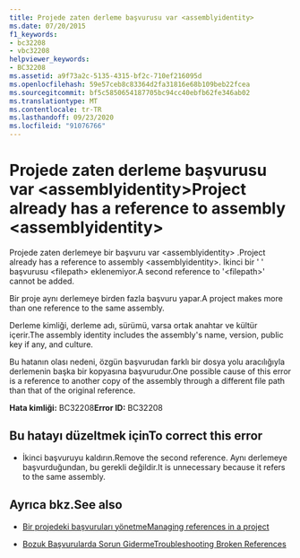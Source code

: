 ```yaml
---
title: Projede zaten derleme başvurusu var <assemblyidentity>
ms.date: 07/20/2015
f1_keywords:
- bc32208
- vbc32208
helpviewer_keywords:
- BC32208
ms.assetid: a9f73a2c-5135-4315-bf2c-710ef216095d
ms.openlocfilehash: 59e57ceb8c83364d2fa31816e68b109beb22fcea
ms.sourcegitcommit: bf5c5850654187705bc94cc40ebfb62fe346ab02
ms.translationtype: MT
ms.contentlocale: tr-TR
ms.lasthandoff: 09/23/2020
ms.locfileid: "91076766"
---
```

# <a name="project-already-has-a-reference-to-assembly-assemblyidentity"></a><span data-ttu-id="cdcd0-102">Projede zaten derleme başvurusu var \<assemblyidentity></span><span class="sxs-lookup"><span data-stu-id="cdcd0-102">Project already has a reference to assembly \<assemblyidentity></span></span>

<span data-ttu-id="cdcd0-103">Projede zaten derlemeye bir başvuru var \<assemblyidentity> .</span><span class="sxs-lookup"><span data-stu-id="cdcd0-103">Project already has a reference to assembly \<assemblyidentity>.</span></span> <span data-ttu-id="cdcd0-104">İkinci bir ' ' başvurusu \<filepath> eklenemiyor.</span><span class="sxs-lookup"><span data-stu-id="cdcd0-104">A second reference to '\<filepath>' cannot be added.</span></span>  
  
 <span data-ttu-id="cdcd0-105">Bir proje aynı derlemeye birden fazla başvuru yapar.</span><span class="sxs-lookup"><span data-stu-id="cdcd0-105">A project makes more than one reference to the same assembly.</span></span>  
  
 <span data-ttu-id="cdcd0-106">Derleme kimliği, derleme adı, sürümü, varsa ortak anahtar ve kültür içerir.</span><span class="sxs-lookup"><span data-stu-id="cdcd0-106">The assembly identity includes the assembly's name, version, public key if any, and culture.</span></span>  
  
 <span data-ttu-id="cdcd0-107">Bu hatanın olası nedeni, özgün başvurudan farklı bir dosya yolu aracılığıyla derlemenin başka bir kopyasına başvurudur.</span><span class="sxs-lookup"><span data-stu-id="cdcd0-107">One possible cause of this error is a reference to another copy of the assembly through a different file path than that of the original reference.</span></span>  
  
 <span data-ttu-id="cdcd0-108">**Hata kimliği:** BC32208</span><span class="sxs-lookup"><span data-stu-id="cdcd0-108">**Error ID:** BC32208</span></span>  
  
## <a name="to-correct-this-error"></a><span data-ttu-id="cdcd0-109">Bu hatayı düzeltmek için</span><span class="sxs-lookup"><span data-stu-id="cdcd0-109">To correct this error</span></span>  
  
- <span data-ttu-id="cdcd0-110">İkinci başvuruyu kaldırın.</span><span class="sxs-lookup"><span data-stu-id="cdcd0-110">Remove the second reference.</span></span> <span data-ttu-id="cdcd0-111">Aynı derlemeye başvurduğundan, bu gerekli değildir.</span><span class="sxs-lookup"><span data-stu-id="cdcd0-111">It is unnecessary because it refers to the same assembly.</span></span>  
  
## <a name="see-also"></a><span data-ttu-id="cdcd0-112">Ayrıca bkz.</span><span class="sxs-lookup"><span data-stu-id="cdcd0-112">See also</span></span>

- [<span data-ttu-id="cdcd0-113">Bir projedeki başvuruları yönetme</span><span class="sxs-lookup"><span data-stu-id="cdcd0-113">Managing references in a project</span></span>](/visualstudio/ide/managing-references-in-a-project)

- [<span data-ttu-id="cdcd0-114">Bozuk Başvurularda Sorun Giderme</span><span class="sxs-lookup"><span data-stu-id="cdcd0-114">Troubleshooting Broken References</span></span>](/visualstudio/ide/troubleshooting-broken-references)
